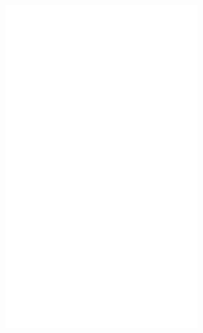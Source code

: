 [![Stats](https://raw.githubusercontent.com/alterem/alterem/master/github-metrics.svg)](https://github.com/lowlighter/metrics)
